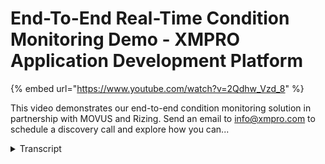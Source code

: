 # End-To-End Real-Time Condition Monitoring Demo - XMPRO Application Development Platform
{% embed url="https://www.youtube.com/watch?v=2Qdhw_Vzd_8" %}



This video demonstrates our end-to-end condition monitoring solution in partnership with MOVUS and Rizing. Send an email to info@xmpro.com to schedule a discovery call and explore how you can...
<details>
<summary>Transcript</summary>This video demonstrates our end-to-end condition monitoring solution in partnership with MOVUS and Rizing. Send an email to info@xmpro.com to schedule a discovery call and explore how you can...
this is a demonstration of an end-to-end

condition monitoring solution

brought to you by movis rising and xm

pro

here's a look at the high level process

flow

we're going to start with movis where

the alarm is generated

this is the movis interface where we can

see alarms generated by

sensors on particular assets in this

instance the slow feeder number 9

conveyor has triggered an alarm

we're now going to move into xm pro to

see how you can respond to this alarm

as you can see on our image map conveyor

number 9 is highlighted with a red

circle around it

and in the top right you'll see a

recommendation that's come through

from the movis sensor if you click

into that particular asset to drill down

you'll get some more information

and on the left you'll see the

recommendation as well

drilling into that will open up the

recommendation information

in the top left you'll see the event

data for this particular alert

and on the right there are work

instructions to walk you through

how you could potentially respond to

this recommendation

now you'll want to create a notification

in your sap

eam system so you type in the word yes

and save this recommendation if you

close

it'll bring you back to the drill down

for this particular asset

and if you then go back into the

recommendation you'll actually see the

sap notification number

that was automatically generated for you

now we'll look at how this continues in

the sap

platform as soon as you typed in yes and

saved that particular recommendation

the integration automatically created a

work notification inside sap

which is what is highlighted on the

screen here

from there you can generate the specific

work orders for the required maintenance

you can also update and change any of

the notifications

as you need to inside sap what we're

pulling through

is the exact same work instruction

information

that was seen in the xm pro

recommendation screen

that's being passed through to sap as

well so it will be available

to your users in here when they're

interacting with this notification

if you mark that notification as

complete it will close out the

recommendation

all the way through so if you go back

into xm pro

you'll see that this particular

recommendation has been closed out

and there are no active recommendations

for this particular asset

and that all happens automatically in

the background

this also gets updated in the movis

interface

if you go back to xm pro and you open up

your archive

you'll see the closed out recommendation

you can look at the event data

and see the comments that have been

passed back from sap

into the recommendation so it'll be

available in your history

if you ever need to go back if you

return to the main view where we started

you can actually see that the alert on

belt 9 is now clear

thanks for watching this demonstration

of an end-to-end condition monitoring

solution

brought to you by movis rising and xm

pro
</details>